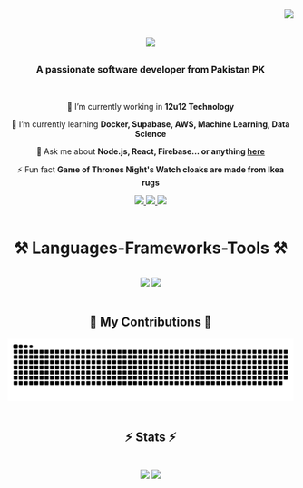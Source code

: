 <img align="right" src="https://visitor-badge.laobi.icu/badge?page_id=sardarshoaib791.sardarshoaib791" />
<h1 align="center">
    <img src="https://readme-typing-svg.herokuapp.com/?font=Righteous&size=35&center=true&vCenter=true&width=500&height=70&duration=4000&lines=Hi+There!+👋;+I'm+Shoaib+Hanif!;" />
</h1>

<h3 align="center">A passionate software developer from Pakistan PK</h3>

<br/>

<div align="center">
 
 🔭 I’m currently working in **12u12 Technology**
 
 🌱 I’m currently learning **Docker, Supabase, AWS, Machine Learning, Data Science**

💬 Ask me about **Node.js, React, Firebase... or anything [here](https://github.com/sardarshoaib791/sardarshoaib791/issues)**

⚡ Fun fact **Game of Thrones Night's Watch cloaks are made from Ikea rugs**

 </div>

 <div align="center"> 
  <a href="mailto:sardarshoaib910@gmal.com">
    <img src="https://img.shields.io/badge/Gmail-333333?style=for-the-badge&logo=gmail&logoColor=red" />
  </a>
  <a href="https://www.linkedin.com/in/shoaib91" target="_blank">
    <img src="https://img.shields.io/badge/LinkedIn-0077B5?style=for-the-badge&logo=linkedin&logoColor=white" target="_blank"/>
  </a>
  <a href="https://shoaibhanif.netlify.app/" target="_blank">
     <img src="https://img.shields.io/badge/Portfolio-FF5722?style=for-the-badge&logo=todoist&logoColor=white" target="_blank" /> <!-- sqlite, safari, google-chrome are other good icon options -->
  </a>
</div>

 <br/>

 <h1 align="center" style="text-decoration: none;">⚒️ Languages-Frameworks-Tools ⚒️</h1>

<br/>

<div align="center">
    <img src="https://skillicons.dev/icons?i=javascript,typescript,react,nodejs,html,css,bootstrap,mui,vscode,github,tailwind,git,ai"/>
    <img src="https://skillicons.dev/icons?i=nodejs,python,express,firebase,mongodb,c,java,nextjs,mysql,flask,figma"/>
    <br>
</div>

<br/>


<div align="center">
  <h2>🐍 My Contributions 🐍</h2>
  <img alt="snake eating my contributions" src="https://github.com/sardarshoaib791/sardarshoaib791/blob/output/github-contribution-grid-snake-dark.svg" />
  
  <br/>
</div>

<br/>

<h2 align="center">⚡ Stats ⚡</h2>
<br>
<div align=center>
  <img align="center" src="https://github-readme-stats.vercel.app/api?username=sardarshoaib791&show_icons=true&theme=transparent&title_color=0077B5&text_color=ffffff&rank_icon=github">
  <img align="center" width=42% src="https://github-readme-stats.vercel.app/api/top-langs/?username=sardarshoaib791&layout=compact&title_color=0077B5"/>
</div>

<br/><br/>



